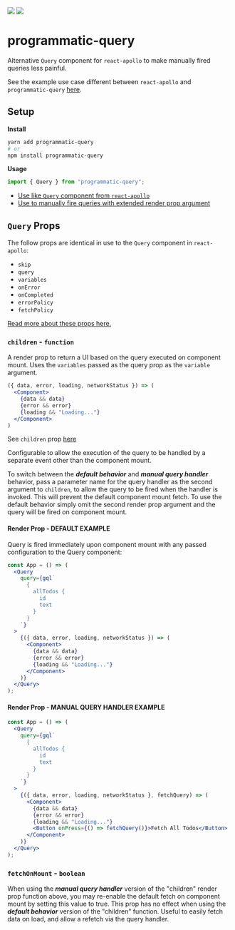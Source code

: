 ![](https://img.shields.io/npm/v/programmatic-query.svg?colorB=%232ecc71)
![](https://img.shields.io/bundlephobia/min/programmatic-query.svg?colorB=%233498db)

# programmatic-query

Alternative `Query` component for `react-apollo` to make manually fired queries less painful.

See the example use case different between `react-apollo` and `programmatic-query` [here](https://github.com/isaiahgrey93/programmatic-query/blob/master/example/src/App.tsx).

## Setup

**Install**

```bash
yarn add programmatic-query
# or
npm install programmatic-query
```

**Usage**

```javascript
import { Query } from "programmatic-query";
```

- [Use like `Query` component from `react-apollo` ](https://github.com/isaiahgrey93/programmatic-query#render-prop---result-only)
- [Use to manually fire queries with extended render prop argument](https://github.com/isaiahgrey93/programmatic-query#render-prop---with-query-handler)

## `Query` Props

The follow props are identical in use to the `Query` component in `react-apollo`:

- `skip`
- `query`
- `variables`
- `onError`
- `onCompleted`
- `errorPolicy`
- `fetchPolicy`

[Read more about these props here.](https://www.apollographql.com/docs/react/essentials/queries.html#props)

### `children` - `function`

A render prop to return a UI based on the query executed on component mount.
Uses the `variables` passed as the query prop as the `variable` argument.

```jsx
({ data, error, loading, networkStatus }) => (
  <Component>
    {data && data}
    {error && error}
    {loading && "Loading..."}
  </Component>
)
```

See `children` prop [here](https://www.apollographql.com/docs/react/api/react-apollo.html#query-props)

Configurable to allow the execution of the query to be handled by a separate event other than the component mount.

To switch between the **_default behavior_** and **_manual query handler_** behavior, pass a parameter name for the query handler as the second argument to `children`, to allow the query to be fired when the handler is invoked. This will prevent the default component mount fetch.
To use the default behavior simply omit the second render prop argument and the query will be fired on component mount.

#### Render Prop - **DEFAULT EXAMPLE**

Query is fired immediately upon component mount with any passed configuration to the Query component:

```jsx
const App = () => (
  <Query
    query={gql`
      {
        allTodos {
          id
          text
        }
      }
    `}
  >
    {({ data, error, loading, networkStatus }) => (
      <Component>
        {data && data}
        {error && error}
        {loading && "Loading..."}
      </Component>
    )}
  </Query>
);
```

#### Render Prop - **MANUAL QUERY HANDLER EXAMPLE**

```jsx
const App = () => (
  <Query
    query={gql`
      {
        allTodos {
          id
          text
        }
      }
    `}
  >
    {({ data, error, loading, networkStatus }, fetchQuery) => (
      <Component>
        {data && data}
        {error && error}
        {loading && "Loading..."}
        <Button onPress={() => fetchQuery()}>Fetch All Todos</Button>
      </Component>
    )}
  </Query>
);
```

### `fetchOnMount` - `boolean`

When using the **_manual query handler_** version of the "children" render prop function above, you may re-enable the default fetch on component mount by setting this value to true. This prop has no effect when using the **_default behavior_** version of the "children" function. Useful to easily fetch data on load, and allow a refetch via the query handler.

